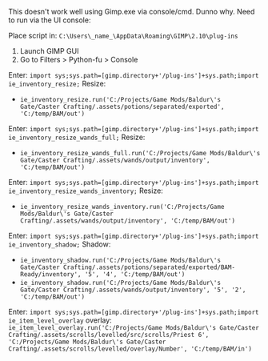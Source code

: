 This doesn't work well using Gimp.exe via console/cmd. Dunno why. Need to run via the UI console:

Place script in: `C:\Users\_name_\AppData\Roaming\GIMP\2.10\plug-ins`

1. Launch GIMP GUI
1. Go to Filters > Python-fu > Console

Enter: `import sys;sys.path=[gimp.directory+'/plug-ins']+sys.path;import ie_inventory_resize;`
Resize:
- `ie_inventory_resize.run('C:/Projects/Game Mods/Baldur\'s Gate/Caster Crafting/.assets/potions/separated/exported', 'C:/temp/BAM/out')`


Enter: `import sys;sys.path=[gimp.directory+'/plug-ins']+sys.path;import ie_inventory_resize_wands_full;`
Resize:
- `ie_inventory_resize_wands_full.run('C:/Projects/Game Mods/Baldur\'s Gate/Caster Crafting/.assets/wands/output/inventory', 'C:/temp/BAM/out')`

Enter: `import sys;sys.path=[gimp.directory+'/plug-ins']+sys.path;import ie_inventory_resize_wands_inventory;`
Resize:
- `ie_inventory_resize_wands_inventory.run('C:/Projects/Game Mods/Baldur\'s Gate/Caster Crafting/.assets/wands/output/inventory', 'C:/temp/BAM/out')`


Enter: `import sys;sys.path=[gimp.directory+'/plug-ins']+sys.path;import ie_inventory_shadow;`
Shadow:
- `ie_inventory_shadow.run('C:/Projects/Game Mods/Baldur\'s Gate/Caster Crafting/.assets/potions/separated/exported/BAM-Ready/inventory', '5', '4', 'C:/temp/BAM/out')`
- `ie_inventory_shadow.run('C:/Projects/Game Mods/Baldur\'s Gate/Caster Crafting/.assets/wands/output/inventory', '5', '2', 'C:/temp/BAM/out')`

Enter: `import sys;sys.path=[gimp.directory+'/plug-ins']+sys.path;import ie_item_level_overlay`
overlay: `ie_item_level_overlay.run('C:/Projects/Game Mods/Baldur\'s Gate/Caster Crafting/.assets/scrolls/levelled/src/scrolls/Priest 6', 'C:/Projects/Game Mods/Baldur\'s Gate/Caster Crafting/.assets/scrolls/levelled/overlay/Number', 'C:/temp/BAM/in')`
